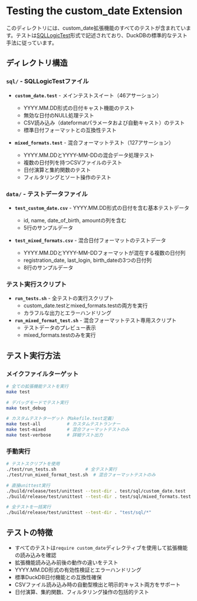 # Testing the custom_date Extension

このディレクトリには、custom_date拡張機能のすべてのテストが含まれています。テストは[SQLLogicTest](https://duckdb.org/dev/sqllogictest/intro.html)形式で記述されており、DuckDBの標準的なテスト手法に従っています。

## ディレクトリ構造

### `sql/` - SQLLogicTestファイル
- **`custom_date.test`** - メインテストスイート（46アサーション）
  - YYYY.MM.DD形式の日付キャスト機能のテスト
  - 無効な日付のNULL処理テスト
  - CSV読み込み（dateformatパラメータおよび自動キャスト）のテスト
  - 標準日付フォーマットとの互換性テスト

- **`mixed_formats.test`** - 混合フォーマットテスト（127アサーション）
  - YYYY.MM.DDとYYYY-MM-DDの混合データ処理テスト
  - 複数の日付列を持つCSVファイルのテスト
  - 日付演算と集約関数のテスト
  - フィルタリングとソート操作のテスト

### `data/` - テストデータファイル
- **`test_custom_date.csv`** - YYYY.MM.DD形式の日付を含む基本テストデータ
  - id, name, date_of_birth, amountの列を含む
  - 5行のサンプルデータ

- **`test_mixed_formats.csv`** - 混合日付フォーマットのテストデータ
  - YYYY.MM.DDとYYYY-MM-DDフォーマットが混在する複数の日付列
  - registration_date, last_login, birth_dateの3つの日付列
  - 8行のサンプルデータ

### テスト実行スクリプト
- **`run_tests.sh`** - 全テストの実行スクリプト
  - custom_date.testとmixed_formats.testの両方を実行
  - カラフルな出力とエラーハンドリング
- **`run_mixed_format_test.sh`** - 混合フォーマットテスト専用スクリプト
  - テストデータのプレビュー表示
  - mixed_formats.testのみを実行

## テスト実行方法

### メイクファイルターゲット
```bash
# 全ての拡張機能テストを実行
make test

# デバッグモードでテスト実行
make test_debug

# カスタムテストターゲット（Makefile.test定義）
make test-all          # カスタムテストランナー
make test-mixed        # 混合フォーマットテストのみ
make test-verbose      # 詳細テスト出力
```

### 手動実行
```bash
# テストスクリプトを使用
./test/run_tests.sh           # 全テスト実行
./test/run_mixed_format_test.sh  # 混合フォーマットテストのみ

# 直接unittest実行
./build/release/test/unittest --test-dir . test/sql/custom_date.test
./build/release/test/unittest --test-dir . test/sql/mixed_formats.test

# 全テストを一括実行
./build/release/test/unittest --test-dir . "test/sql/*"
```

## テストの特徴

- すべてのテストは`require custom_date`ディレクティブを使用して拡張機能の読み込みを確認
- 拡張機能読み込み前後の動作の違いをテスト
- YYYY.MM.DD形式の有効性検証とエラーハンドリング
- 標準DuckDB日付機能との互換性確保
- CSVファイル読み込み時の自動型検出と明示的キャスト両方をサポート
- 日付演算、集約関数、フィルタリング操作の包括的テスト
